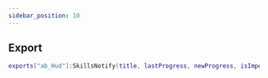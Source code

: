 ```yaml
---
sidebar_position: 10
---
```


## Export

```lua
exports["ab_Hud"]:SkillsNotify(title, lastProgress, newProgress, isImportant)
```
